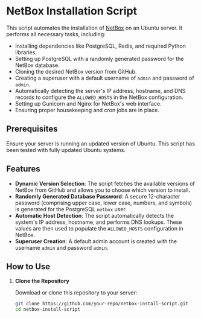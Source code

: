 # NetBox Installation Script

This script automates the installation of [NetBox](https://github.com/netbox-community/netbox) on an Ubuntu server. It performs all necessary tasks, including:

- Installing dependencies like PostgreSQL, Redis, and required Python libraries.
- Setting up PostgreSQL with a randomly generated password for the NetBox database.
- Cloning the desired NetBox version from GitHub.
- Creating a superuser with a default username of `admin` and password of `admin`.
- Automatically detecting the server's IP address, hostname, and DNS records to configure the `ALLOWED_HOSTS` in the NetBox configuration.
- Setting up Gunicorn and Nginx for NetBox's web interface.
- Ensuring proper housekeeping and cron jobs are in place.

## Prerequisites

Ensure your server is running an updated version of Ubuntu. This script has been tested with fully updated Ubuntu systems.

## Features

- **Dynamic Version Selection**: The script fetches the available versions of NetBox from GitHub and allows you to choose which version to install.
- **Randomly Generated Database Password**: A secure 12-character password (comprising upper case, lower case, numbers, and symbols) is generated for the PostgreSQL `netbox` user.
- **Automatic Host Detection**: The script automatically detects the system's IP address, hostname, and performs DNS lookups. These values are then used to populate the `ALLOWED_HOSTS` configuration in NetBox.
- **Superuser Creation**: A default admin account is created with the username `admin` and password `admin`.

## How to Use

1. **Clone the Repository**

   Download or clone this repository to your server:

   ```bash
   git clone https://github.com/your-repo/netbox-install-script.git
   cd netbox-install-script
